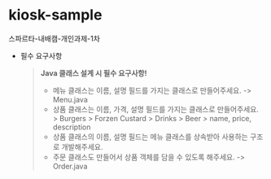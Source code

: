 # kiosk-sample
스파르타-내배캠-개인과제-1차
- 필수 요구사항
    
    > **Java 클래스 설계 시 필수 요구사항!**
    > - 메뉴 클래스는 이름, 설명 필드를 가지는 클래스로 만들어주세요.  -> Menu.java
    > - 상품 클래스는 이름, 가격, 설명 필드를 가지는 클래스로 만들어주세요.
          > Burgers
          > Forzen Custard
          > Drinks
          > Beer
            > name, price, description  
    > - 상품 클래스의 이름, 설명 필드는 메뉴 클래스를 상속받아 사용하는 구조로 개발해주세요.
    > - 주문 클래스도 만들어서 상품 객체를 담을 수 있도록 해주세요.  -> Order.java

